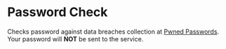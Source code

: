 # Password Check

Checks password against data breaches collection at [Pwned Passwords](https://haveibeenpwned.com/Passwords).
Your password will **NOT** be sent to the service.
